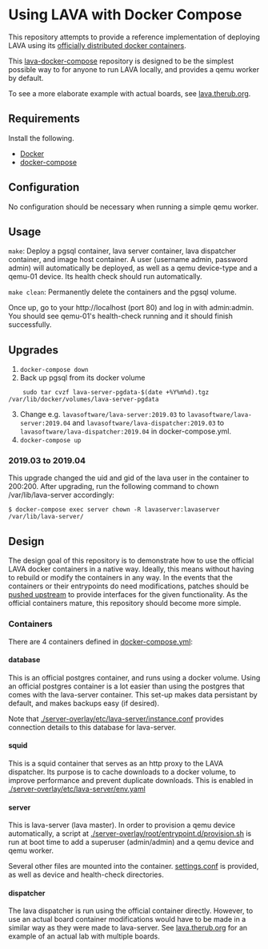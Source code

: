 # Using LAVA with Docker Compose

This repository attempts to provide a reference implementation of deploying
LAVA using its [officially distributed docker
containers](https://master.lavasoftware.org/static/docs/v2/docker-admin.html#official-lava-software-docker-images).

This [lava-docker-compose](https://github.com/danrue/lava-docker-compose)
repository is designed to be the simplest possible way to for anyone to run
LAVA locally, and provides a qemu worker by default.

To see a more elaborate example with actual boards, see
[lava.therub.org](https://github.com/danrue/lava.therub.org).

## Requirements

Install the following.
- [Docker](https://docs.docker.com/install/)
- [docker-compose](https://docs.docker.com/compose/install/)

## Configuration

No configuration should be necessary when running a simple qemu worker.

## Usage

`make`: Deploy a pgsql container, lava server container, lava dispatcher
container, and image host container. A user (username admin, password admin)
will automatically be deployed, as well as a qemu device-type and a qemu-01
device. Its health check should run automatically.

`make clean`: Permanently delete the containers and the pgsql volume.

Once up, go to your http://localhost (port 80) and log in with admin:admin. You
should see qemu-01's health-check running and it should finish successfully.

## Upgrades

1. `docker-compose down`
2. Back up pgsql from its docker volume

```
    sudo tar cvzf lava-server-pgdata-$(date +%Y%m%d).tgz /var/lib/docker/volumes/lava-server-pgdata
```

3. Change e.g. `lavasoftware/lava-server:2019.03` to
`lavasoftware/lava-server:2019.04` and
`lavasoftware/lava-dispatcher:2019.03` to
`lavasoftware/lava-dispatcher:2019.04` in docker-compose.yml.
4. `docker-compose up`

### 2019.03 to 2019.04

This upgrade changed the uid and gid of the lava user in the container to
200:200. After upgrading, run the following command to chown
/var/lib/lava-server accordingly:

```
$ docker-compose exec server chown -R lavaserver:lavaserver /var/lib/lava-server/
```

## Design

The design goal of this repository is to demonstrate how to use the official
LAVA docker containers in a native way. Ideally, this means without having to
rebuild or modify the containers in any way. In the events that the containers
or their entrypoints do need modifications, patches should be [pushed
upstream](https://git.lavasoftware.org/lava/pkg/docker) to provide interfaces
for the given functionality. As the official containers mature, this repository
should become more simple.

### Containers

There are 4 containers defined in [docker-compose.yml](docker-compose.yml):

#### database

This is an official postgres container, and runs using a docker volume. Using
an official postgres container is a lot easier than using the postgres that
comes with the lava-server container. This set-up makes data persistant by
default, and makes backups easy (if desired).

Note that
[./server-overlay/etc/lava-server/instance.conf](./server-overlay/etc/lava-server/instance.conf)
provides connection details to this database for lava-server.

#### squid

This is a squid container that serves as an http proxy to the LAVA dispatcher.
Its purpose is to cache downloads to a docker volume, to improve performance
and prevent duplicate downloads. This is enabled in
[./server-overlay/etc/lava-server/env.yaml](./server-overlay/etc/lava-server/env.yaml)

#### server

This is lava-server (lava master). In order to provision a qemu device
automatically, a script at
[./server-overlay/root/entrypoint.d/provision.sh](./server-overlay/root/entrypoint.d/provision.sh)
is run at boot time to add a superuser (admin/admin) and a qemu device and qemu
worker.

Several other files are mounted into the container.
[settings.conf](server-overlay/etc/lava-server/settings.conf) is provided, as
well as device and health-check directories.

#### dispatcher

The lava dispatcher is run using the official container directly. However, to
use an actual board container modifications would have to be made in a similar
way as they were made to lava-server. See
[lava.therub.org](https://github.com/danrue/lava.therub.org) for an example of
an actual lab with multiple boards.

